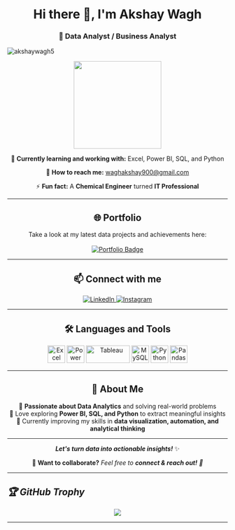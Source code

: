 <h1 align="center">Hi there 👋, I'm Akshay Wagh</h1>
<h3 align="center">🚀 Data Analyst / Business Analyst</h3>
<p align="left"> <img src="https://komarev.com/ghpvc/?username=akshaywagh5&label=Profile%20views&color=0e75b6&style=flat" alt="akshaywagh5" /> </p>


<p align="center">
  <img src="https://media.giphy.com/media/qgQUggAC3Pfv687qPC/giphy.gif" width="200">
</p>


<p align="center">🌱 <b>Currently learning and working with:</b> Excel, Power BI, SQL, and Python</p>  
<p align="center">📧 <b>How to reach me:</b> <a href="mailto:waghakshay900@gmail.com">waghakshay900@gmail.com</a></p>  
<p align="center">⚡ <b>Fun fact:</b> A <b>Chemical Engineer</b> turned <b>IT Professional</b></p>  


---

<h2 align="center">🌐 Portfolio</h2>
<p align="center">
Take a look at my latest data projects and achievements here:<br><br>
<a href="https://akshay-wagh-da.netlify.app/" target="_blank">
  <img src="https://img.shields.io/badge/View%20Portfolio-00BFFF?style=for-the-badge&logo=readme&logoColor=white" alt="Portfolio Badge"/>
</a>
</p>

---


<h2 align="center">📫 Connect with me</h2>
<p align="center">
  <a href="https://www.linkedin.com/in/akshay-wagh-ba08b3119/">
    <img src="https://img.shields.io/badge/-LinkedIn-0A66C2?style=flat&logo=Linkedin&logoColor=white" alt="LinkedIn">
  </a>  
  <a href="https://www.instagram.com/_akshay_wagh_70/">
    <img src="https://img.shields.io/badge/-Instagram-E4405F?style=flat&logo=instagram&logoColor=white" alt="Instagram">
  </a>  
</p>

---

<h2 align="center">🛠️ Languages and Tools</h2>
<p align="center">
<img src="https://cdn.worldvectorlogo.com/logos/microsoft-excel-2013.svg" alt="Excel" width="40" height="40"/>
  <img src="https://upload.wikimedia.org/wikipedia/commons/c/cf/New_Power_BI_Logo.svg" alt="Power BI" width="40" height="40"/>
  <img src="https://upload.wikimedia.org/wikipedia/commons/4/4b/Tableau_Logo.png" alt="Tableau" width="100" height="40"/>
  <img src="https://cdn.jsdelivr.net/gh/devicons/devicon/icons/mysql/mysql-original.svg" alt="MySQL" width="40" height="40"/>
  <img src="https://cdn.jsdelivr.net/gh/devicons/devicon/icons/python/python-original.svg" alt="Python" width="40" height="40"/>
  <img src="https://cdn.jsdelivr.net/gh/devicons/devicon/icons/pandas/pandas-original.svg" alt="Pandas" width="40" height="40"/>

</p>  

---

<h2 align="center">📌 About Me</h2>
<p align="center">
🔹 <b>Passionate about Data Analytics</b> and solving real-world problems<br>  
🔹 Love exploring <b>Power BI, SQL, and Python</b> to extract meaningful insights<br>  
🔹 Currently improving my skills in <b>data visualization, automation, and analytical thinking</b>  
</p>  

---


<p align="center"><b><i>Let's turn data into actionable insights!</i></b> ✨</p>

<p align="center">
🎯 <b>Want to collaborate?</b><i> Feel free to <i><b>connect & reach out!</b> 🎯  
</p>

---

## 🏆 GitHub Trophy

<div align="center">
  <a href="https://github.com/ryo-ma/github-profile-trophy">
    <img src="https://github-profile-trophy.vercel.app/?username=akshaywagh5&theme=dark_lover">
  </a>
</div>


---
